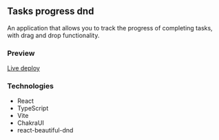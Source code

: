 ## Tasks progress dnd

An application that allows you to track the progress of completing tasks, with drag and drop functionality.

### Preview

[Live deploy](https://tasks-progress-dnd.netlify.app/)

### Technologies

* React
* TypeScript
* Vite
* ChakraUI
* react-beautiful-dnd

